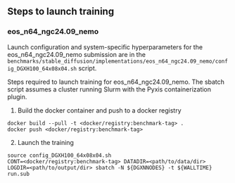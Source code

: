 ## Steps to launch training

### eos_n64_ngc24.09_nemo

Launch configuration and system-specific hyperparameters for the
eos_n64_ngc24.09_nemo submission are in the
`benchmarks/stable_diffusion/implementations/eos_n64_ngc24.09_nemo/config_DGXH100_64x08x04.sh` script.

Steps required to launch training for eos_n64_ngc24.09_nemo.  The sbatch
script assumes a cluster running Slurm with the Pyxis containerization plugin.

1. Build the docker container and push to a docker registry

```
docker build --pull -t <docker/registry:benchmark-tag> .
docker push <docker/registry:benchmark-tag>
```

2. Launch the training
```
source config_DGXH100_64x08x04.sh
CONT=<docker/registry:benchmark-tag> DATADIR=<path/to/data/dir> LOGDIR=<path/to/output/dir> sbatch -N ${DGXNNODES} -t ${WALLTIME} run.sub
```
